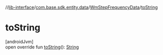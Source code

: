 //[lib-interface](../../../index.md)/[com.base.sdk.entity.data](../index.md)/[WmStepFrequencyData](index.md)/[toString](to-string.md)

# toString

[androidJvm]\
open override fun [toString](to-string.md)(): [String](https://kotlinlang.org/api/latest/jvm/stdlib/kotlin/-string/index.html)
